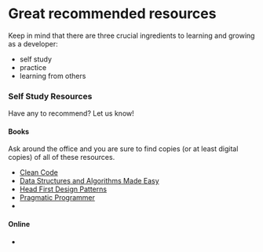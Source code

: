 # Great recommended resources

Keep in mind that there are three crucial ingredients to learning and growing as a developer:
+ self study
+ practice
+ learning from others

### Self Study Resources

Have any to recommend? Let us know!

#### Books
Ask around the office and you are sure to find copies (or at least digital copies) of all of these resources.

* [Clean Code](https://www.amazon.ca/Clean-Code-Handbook-Software-Craftsmanship/dp/0132350882)
* [Data Structures and Algorithms Made Easy](https://www.amazon.ca/Data-Structures-Algorithms-Made-Easy-ebook/dp/B01N4OA309/ref=sr_1_13?s=books&ie=UTF8&qid=1505930027&sr=1-13&keywords=data+structures+and+algorithms)
* [Head First Design Patterns](https://www.amazon.ca/Head-First-Design-Patterns-Brain-Friendly/dp/0596007124/ref=sr_1_1?s=books&ie=UTF8&qid=1505929992&sr=1-1&keywords=head+first+design+patterns)
* [Pragmatic Programmer](https://www.amazon.ca/Pragmatic-Programmer-Journeyman-Master/dp/020161622X/ref=sr_1_1?s=books&ie=UTF8&qid=1505930010&sr=1-1&keywords=pragmatic+programmer)
* 

#### Online 

*
